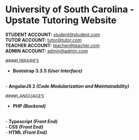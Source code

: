 # University of South Carolina - Upstate Tutoring Website

<strong>STUDENT ACCOUNT:</strong> student@student.com</br>
<strong>TUTOR ACCOUNT:</strong>    tutor@tutor.com</br>
<strong>TEACHER ACCOUNT:</strong>  teacher@teacher.com</br>
<strong>ADMIN ACCOUNT:</strong>    admin@admin.com

####LIBRARIES
- <strong>Bootstrap 3.3.5 <em>(User Interface)</em></strong>
<br />
- <strong>AngularJS 2 <em>(Code Modularization and Maintainability)</em></strong>

####LANGUAGES
- <strong>PHP <em>(Backend)</em></strong>
<br />
- <strong>Typescript <em>(Front End)</em></strong>
<br />
- <strong>CSS <em>(Front End)</em></strong>
<br />
- <strong>HTML <em>(Front End)</em></strong>
